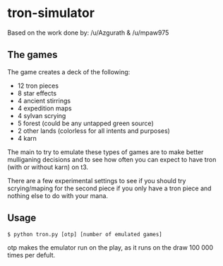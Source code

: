 # tron-simulator
Based on the work done by: /u/Azgurath & /u/mpaw975

## The games
The game creates a deck of the following:
* 12 tron pieces
* 8 star effects
* 4 ancient stirrings
* 4 expedition maps
* 4 sylvan scrying
* 5 forest (could be any untapped green source)
* 2 other lands (colorless for all intents and purposes)
* 4 karn

The main to try to emulate these types of games are to make better mulliganing decisions and to see how often you can expect to have tron (with or without karn) on t3.

There are a few experimental settings to see if you should try scrying/maping for the second piece if you only have a tron piece and nothing else to do with your mana.

## Usage
```
$ python tron.py [otp] [number of emulated games]
```
otp makes the emulator run on the play, as it runs on the draw 100 000 times per defult.
